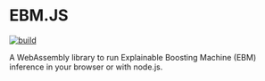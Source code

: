 # EBM.JS

[![build](https://github.com/xiaohk/ebm.js/workflows/build/badge.svg)](https://github.com/xiaohk/ebm.js/actions)

A WebAssembly library to run Explainable Boosting Machine (EBM) inference in your browser or with node.js.
